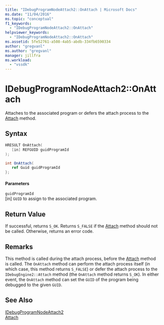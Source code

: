 ```yaml
---
title: "IDebugProgramNodeAttach2::OnAttach | Microsoft Docs"
ms.date: "11/04/2016"
ms.topic: "conceptual"
f1_keywords: 
  - "IDebugProgramNodeAttach2::OnAttach"
helpviewer_keywords: 
  - "IDebugProgramNodeAttach2::OnAttach"
ms.assetid: 5fe52761-a508-4ab5-abdb-334fb6590334
author: "gregvanl"
ms.author: "gregvanl"
manager: jillfra
ms.workload: 
  - "vssdk"
---
```

# IDebugProgramNodeAttach2::OnAttach
Attaches to the associated program or defers the attach process to the [Attach](../../../extensibility/debugger/reference/idebugengine2-attach.md) method.  
  
## Syntax  
  
```cpp  
HRESULT OnAttach(  
   [in] REFGUID guidProgramId  
);  
```  
  
```csharp  
int OnAttach(  
   ref Guid guidProgramId  
};  
```  
  
#### Parameters  
 `guidProgramId`  
 [in] `GUID` to assign to the associated program.  
  
## Return Value  
 If successful, returns `S_OK`. Returns `S_FALSE` if the [Attach](../../../extensibility/debugger/reference/idebugengine2-attach.md) method should not be called. Otherwise, returns an error code.  
  
## Remarks  
 This method is called during the attach process, before the [Attach](../../../extensibility/debugger/reference/idebugengine2-attach.md) method is called. The `OnAttach` method can perform the attach process itself (in which case, this method returns `S_FALSE`) or defer the attach process to the `IDebugEngine2::Attach` method (the `OnAttach` method returns `S_OK`). In either event, the `OnAttach` method can set the `GUID` of the program being debugged to the given `GUID`.  
  
## See Also  
 [IDebugProgramNodeAttach2](../../../extensibility/debugger/reference/idebugprogramnodeattach2.md)   
 [Attach](../../../extensibility/debugger/reference/idebugengine2-attach.md)